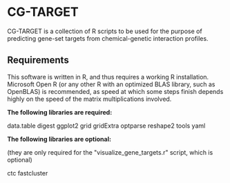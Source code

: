 CG-TARGET
=========

CG-TARGET is a collection of R scripts to be used for the purpose of predicting gene-set targets from chemical-genetic interaction profiles.



Requirements
------------

This software is written in R, and thus requires a working R installation. Microsoft Open R (or any other R with an optimized BLAS library, such as OpenBLAS) is recommended, as speed at which some steps finish depends highly on the speed of the matrix multiplications involved.

__The following libraries are required:__

data.table
digest
ggplot2
grid
gridExtra
optparse
reshape2
tools
yaml

__The following libraries are optional:__

(they are only required for the "visualize\_gene\_targets.r" script, which is optional)

ctc
fastcluster

